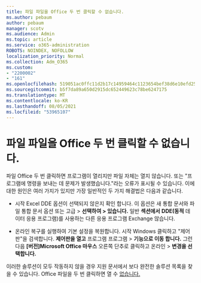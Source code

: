 ```yaml
---
title: 파일 파일을 Office 두 번 클릭할 수 없습니다.
ms.author: pebaum
author: pebaum
manager: scotv
ms.audience: Admin
ms.topic: article
ms.service: o365-administration
ROBOTS: NOINDEX, NOFOLLOW
localization_priority: Normal
ms.collection: Adm_O365
ms.custom:
- "2200002"
- "161"
ms.openlocfilehash: 519051ac0ffc11d2b17c14959464c1123654bef38d6e10efd252b4ff3d8bbc1b
ms.sourcegitcommit: b5f7da89a650d2915dc652449623c78be6247175
ms.translationtype: MT
ms.contentlocale: ko-KR
ms.lasthandoff: 08/05/2021
ms.locfileid: "53965107"
---
```

# <a name="double-clicking-an-office-file-fails-to-open-it"></a>파일 파일을 Office 두 번 클릭할 수 없습니다.

파일 Office 두 번 클릭하면 프로그램이 열리지만 파일 자체는 열지 않습니다. 또는 "프로그램에 명령을 보내는 데 문제가 발생했습니다."라는 오류가 표시될 수 있습니다. 이에 대한 원인은 여러 가지가 있지만 가장 일반적인 두 가지 해결법은 다음과 같습니다.

- 시작 Excel DDE 옵션이 선택되지 않은지 확인 합니다. 이 옵션은 새 통합 문서와 파일 통합 문서 옵션 또는 고급 > **선택하여 > 있습니다.** 일반 **섹션에서** **DDE(동적** 데이터 응용 프로그램)를 사용하는 다른 응용 프로그램 Exchange 않습니다.

- 온라인 복구를 실행하여 기본 설정을 복원합니다. 시작 Windows 클릭하고 "제어판"을 검색합니다. **제어판을 열고** 프로그램 프로그램 > **기능으로 이동 합니다.** 그런 다음 **[버전]Microsoft Office 마우스** 오른쪽 단추로 클릭하고 온라인 > **변경을 선택합니다.**

이러한 솔루션이 모두 작동하지 않을 경우 지원 문서에서 보다 완전한 솔루션 목록을 찾을 수 있습니다. Office 파일을 두 번 클릭하면 열 수 [없습니다.](https://support.office.com/article/Double-clicking-an-Office-file-fails-to-open-it-1e9c0ad9-34c8-4440-a42e-d30186b29ed6)
